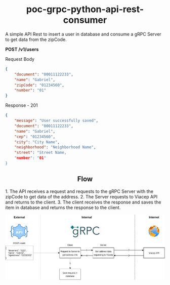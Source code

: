 <h1 align="center">poc-grpc-python-api-rest-consumer</h1>

A simple API Rest to insert a user in database and consume a gRPC Server to get data from the zipCode.

**POST /v1/users**

Request Body
``` json
{
    "document": "00011122233",
    "name": "Gabriel",
    "zipCode": "01234560",
    "number": "01"
}
```

Response - 201
``` json
{
    "message": "User successfully saved",
    "document": "00011122233",
    "name": "Gabriel",
    "cep": "01234560",
    "city": "City Name",
    "neighborhood": "Neighborhood Name",
    "street": "Street Name,
    "number": "01"
}
```

<h2 align="center">Flow</h2>
1. The API receives a request and requests to the gRPC Server with the zipCode to get data of the address.
2. The Server requests to Viacep API and returns to the client.
3. The client receives the response and saves the item in database and returns the response to the client.

![](diagram/Diagram.jpg)